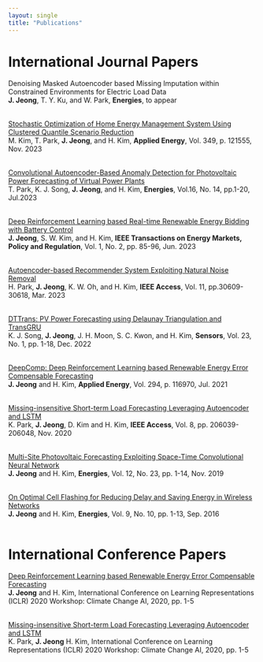 ```yaml
---
layout: single
title: "Publications"
---
```


# __International Journal Papers__<br/>

Denoising Masked Autoencoder based Missing Imputation within Constrained Environments for Electric Load Data<br/>
__J. Jeong__, T. Y. Ku, and W. Park, __Energies__, to appear<br/><br/>

[Stochastic Optimization of Home Energy Management System Using Clustered Quantile Scenario Reduction](https://www.sciencedirect.com/science/article/pii/S0306261923009194)<br/>
M. Kim, T. Park, __J. Jeong__, and H. Kim, __Applied Energy__, Vol. 349, p. 121555, Nov. 2023<br/><br/>

[Convolutional Autoencoder-Based Anomaly Detection for Photovoltaic Power Forecasting of Virtual Power Plants](https://www.mdpi.com/1996-1073/16/14/5293)<br/>
T. Park, K. J. Song, __J. Jeong__, and H. Kim, __Energies__, Vol.16, No. 14, pp.1-20, Jul.2023<br/><br/>

[Deep Reinforcement Learning based Real-time Renewable Energy Bidding with Battery Control](https://ieeexplore.ieee.org/abstract/document/10075530)<br/>
__J. Jeong__, S. W. Kim, and H. Kim, __IEEE Transactions on Energy Markets, Policy and Regulation__, Vol. 1, No. 2, pp. 85-96, Jun. 2023<br/><br/>

[Autoencoder-based Recommender System Exploiting Natural Noise Removal](https://ieeexplore.ieee.org/abstract/document/10081363)<br/>
H. Park, __J. Jeong__, K. W. Oh, and H. Kim, __IEEE Access__, Vol. 11, pp.30609-30618, Mar. 2023<br/><br/>

[DTTrans: PV Power Forecasting using Delaunay Triangulation and TransGRU](https://www.mdpi.com/1424-8220/23/1/144)<br/>
K. J. Song, __J. Jeong__, J. H. Moon, S. C. Kwon, and H. Kim, __Sensors__, Vol. 23, No. 1, pp. 1-18, Dec. 2022<br/><br/>

[DeepComp: Deep Reinforcement Learning based Renewable Energy Error Compensable Forecasting](https://www.sciencedirect.com/science/article/pii/S0306261921004438)<br/>
__J. Jeong__ and H. Kim, __Applied Energy__, Vol. 294, p. 116970, Jul. 2021<br/><br/>

[Missing-insensitive Short-term Load Forecasting Leveraging Autoencoder and LSTM](https://ieeexplore.ieee.org/abstract/document/9252883/)<br/>
K. Park, __J. Jeong__, D. Kim and H. Kim, __IEEE Access__, Vol. 8, pp. 206039-206048, Nov. 2020<br/><br/>

[Multi-Site Photovoltaic Forecasting Exploiting Space-Time Convolutional Neural Network](https://www.mdpi.com/1996-1073/12/23/4490)<br/>
__J. Jeong__ and H. Kim, __Energies__, Vol. 12, No. 23, pp. 1-14, Nov. 2019<br/><br/>

[On Optimal Cell Flashing for Reducing Delay and Saving Energy in Wireless Networks](https://www.mdpi.com/1996-1073/9/10/768)<br/>
__J. Jeong__ and H. Kim, __Energies__, Vol. 9, No. 10, pp. 1-13, Sep. 2016<br/><br/>

# __International Conference Papers__<br/>

[Deep Reinforcement Learning based Renewable Energy Error Compensable Forecasting](https://www.climatechange.ai/papers/iclr2020/2)<br/>
__J. Jeong__ and H. Kim, International Conference on Learning Representations (ICLR) 2020 Workshop: Climate Change AI, 2020, pp. 1-5<br/><br/>

[Missing-insensitive Short-term Load Forecasting Leveraging Autoencoder and LSTM](https://www.climatechange.ai/papers/iclr2020/3)<br/>
K. Park, __J. Jeong__ H. Kim, International Conference on Learning Representations (ICLR) 2020 Workshop: Climate Change AI, 2020, pp. 1-5<br/><br/>
